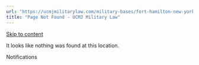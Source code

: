 ```yaml
---
url: "https://ucmjmilitarylaw.com/military-bases/fort-hamilton-new-york-military-defense-lawyer-ucmj-legal-guide/%7Blocation14"
title: "Page Not Found - UCMJ Military Law"
---
```


[Skip to content](https://ucmjmilitarylaw.com/military-bases/fort-hamilton-new-york-military-defense-lawyer-ucmj-legal-guide/%7Blocation14#content)

It looks like nothing was found at this location.

Notifications